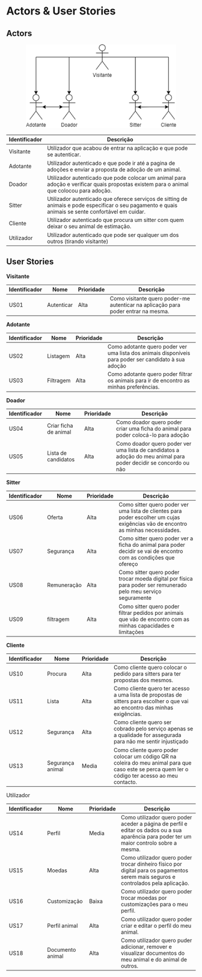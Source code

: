 # Actors & User Stories

## Actors

<div align="center" id="top">
  <img src="../images/Actors.png" width="400" alt="actors">
</div>

| Identificador | Descrição |
| --- | --- |
| Visitante | Utilizador que acabou de entrar na aplicação e que pode se autenticar. |
| Adotante | Utilizador autenticado e que pode ir até a pagina de adoções e enviar a proposta de adoção de um animal. |
| Doador | Utilizador autenticado que pode colocar um animal para adoção e verificar quais propostas existem para o animal que colocou para adoção. |
| Sitter | Utilizador autenticado que oferece serviços de sitting de animais e pode especificar o seu pagamento e quais animais se sente confortável em cuidar. |
| Cliente | Utilizador autenticado que procura um sitter com quem deixar o seu animal de estimação. |
| Utilizador | Utilizador autenticado que pode ser qualquer um dos outros (tirando visitante) |

## User Stories

**Visitante**

| Identificador | Nome | Prioridade | Descrição |
| --- | --- | --- | --- |
| US01 | Autenticar | Alta | Como visitante quero poder-me autenticar na aplicação para poder entrar na mesma. |

**Adotante**

| Identificador | Nome | Prioridade | Descrição |
| --- | --- | --- | --- |
| US02 | Listagem | Alta | Como adotante quero poder ver uma lista dos animais disponíveis para poder ser candidato à sua adoção |
| US03 | Filtragem | Alta | Como adotante quero poder filtrar os animais para ir de encontro as minhas preferências. |

**Doador**

| Identificador | Nome | Prioridade | Descrição |
| --- | --- | --- | --- |
| US04 | Criar ficha de animal | Alta | Como doador quero poder criar uma ficha do animal para poder colocá-lo para adoção |
| US05 | Lista de candidatos | Alta | Como doador quero poder ver uma lista de candidatos a adoção do meu animal para poder decidir se concordo ou não |

**Sitter**

| Identificador | Nome | Prioridade | Descrição |
| --- | --- | --- | --- |
| US06 | Oferta | Alta | Como sitter quero poder ver uma lista de clientes para poder escolher um cujas exigências vão de encontro as minhas necessidades. |
| US07 | Segurança | Alta | Como sitter quero poder ver a ficha do animal para poder decidir se vai de encontro com as condições que ofereço |
| US08 | Remuneração | Alta | Como sitter quero poder trocar moeda digital por física para poder ser remunerado pelo meu serviço seguramente |
| US09 | filtragem | Alta | Como sitter quero poder filtrar pedidos por animais que vão de encontro com as minhas capacidades e limitações |

**Cliente**

| Identificador | Nome | Prioridade | Descrição |
| --- | --- | --- | --- |
| US10 | Procura | Alta | Como cliente quero colocar o pedido para sitters para ter propostas dos mesmos. |
| US11 | Lista | Alta | Como cliente quero ter acesso a uma lista de propostas de sitters para escolher o que vai ao encontro das minhas exigências. |
| US12 | Segurança | Alta | Como cliente quero ser cobrado pelo serviço apenas se a qualidade for assegurada para não me sentir injustiçado |
| US13 | Segurança animal | Media | Como cliente quero poder colocar um código QR na coleira do meu animal para que caso este se perca quem ler o código ter acesso ao meu contacto. |

Utilizador

| Identificador | Nome | Prioridade | Descrição |
| --- | --- | --- | --- |
| US14 | Perfil | Media | Como utilizador quero poder aceder a página de perfil e editar os dados ou a sua aparência para poder ter um maior controlo sobre a mesma. |
| US15 | Moedas | Alta | Como utilizador quero poder trocar dinheiro físico por digital para os pagamentos serem mais seguros e controlados pela aplicação. |
| US16 | Customização | Baixa | Como utilizador quero poder trocar moedas por customizações para o meu perfil. |
| US17 | Perfil animal | Alta | Como utilizador quero poder criar e editar o perfil do meu animal. |
| US18 | Documento animal | Alta | Como utilizador quero puder adicionar, remover e visualizar documentos do meu animal e do animal de outros. |

